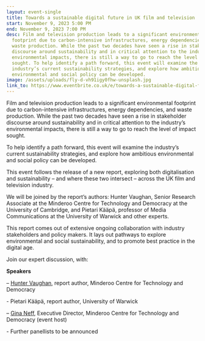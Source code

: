 ```yaml
---
layout: event-single
title: Towards a sustainable digital future in UK film and television
start: November 9, 2023 5:00 PM
end: November 9, 2023 7:00 PM
desc: Film and television production leads to a significant environmental
  footprint due to carbon-intensive infrastructures, energy dependencies, and
  waste production. While the past two decades have seen a rise in stakeholder
  discourse around sustainability and in critical attention to the industry’s
  environmental impacts, there is still a way to go to reach the level of impact
  sought. To help identify a path forward, this event will examine the
  industry’s current sustainability strategies, and explore how ambitious
  environmental and social policy can be developed.
image: /assets/uploads/fly-d-vh91igy0fhw-unsplash.jpg
link_to: https://www.eventbrite.co.uk/e/towards-a-sustainable-digital-future-in-uk-film-and-television-tickets-728756810237?aff=oddtdtcreator
---
```

Film and television production leads to a significant environmental footprint due to carbon-intensive infrastructures, energy dependencies, and waste production. While the past two decades have seen a rise in stakeholder discourse around sustainability and in critical attention to the industry’s environmental impacts, there is still a way to go to reach the level of impact sought. 

To help identify a path forward, this event will examine the industry’s current sustainability strategies, and explore how ambitious environmental and social policy can be developed.

This event follows the release of a new report, exploring both digitalisation and sustainability – and where these two intersect – across the UK film and television industry.

We will be joined by the report’s authors: Hunter Vaughan, Senior Research Associate at the Minderoo Centre for Technology and Democracy at the University of Cambridge, and Pietari Kääpä, professor of Media Communications at the University of Warwick and other experts. 

This report comes out of extensive ongoing collaboration with industry stakeholders and policy makers. It lays out pathways to explore environmental and social sustainability, and to promote best practice in the digital age.

Join our expert discussion, with:

**Speakers** 

– [Hunter Vaughan](https://www.mctd.ac.uk/team-members/hunter-vaughan/), report author, Minderoo Centre for Technology and Democracy

\- Pietari Kääpä, report author, University of Warwick

– [Gina Neff](https://www.mctd.ac.uk/team-members/gina-neff/), Executive Director, Minderoo Centre for Technology and Democracy (event host)

\- Further panellists to be announced